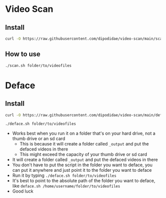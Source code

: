 # Video Scan

## Install
```sh
curl -O https://raw.githubusercontent.com/dipodidae/video-scan/main/scan.sh && chmod +x scan.sh
```

## How to use

```sh
./scan.sh folder/to/videofiles
```

# Deface

## Install

```sh
curl -O https://raw.githubusercontent.com/dipodidae/video-scan/main/deface.sh && chmod +x deface.sh
```

```sh
./deface.sh folder/to/videofiles
```

- Works best when you run it on a folder that's on your hard drive, not a thumb drive or an sd card
  - This is because it will create a folder called `_output` and put the defaced videos in there
  - This might exceed the capacity of your thumb drive or sd card
- It will create a folder called `_output` and put the defaced videos in there
- You don't have to put the script in the folder you want to deface, you can put it anywhere and just point it to the folder you want to deface
- Run it by typing `./deface.sh folder/to/videofiles`
- It's best to point to the absolute path of the folder you want to deface, like `deface.sh /home/username/folder/to/videofiles`
- Good luck
